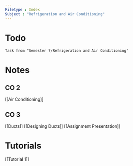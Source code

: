 ```yaml
---
Filetype : Index
Subject : "Refrigeration and Air Conditioning"
---
```

# Todo
```dataview
Task from "Semester 7/Refrigeration and Air Conditioning"
```

# Notes
## CO 2
[[Air Conditioning]]
## CO 3
[[Ducts]]
[[Designing Ducts]]
[[Assignment Presentation]]

# Tutorials
[[Tutorial 1]]
